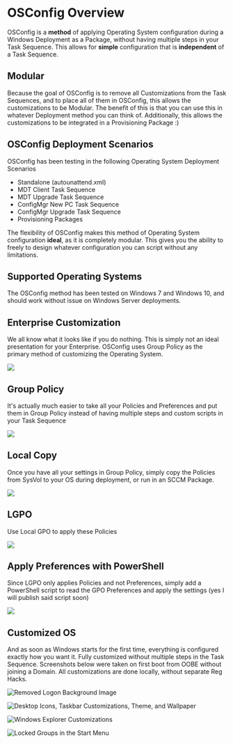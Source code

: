 # OSConfig Overview

OSConfig is a **method** of applying Operating System configuration during a Windows Deployment as a Package, without having multiple steps in your Task Sequence. This allows for **simple** configuration that is **independent** of a Task Sequence.

## Modular 

Because the goal of OSConfig is to remove all Customizations from the Task Sequences, and to place all of them in OSConfig, this allows the customizations to be Modular.  The benefit of this is that you can use this in whatever Deployment method you can think of.  Additionally, this allows the customizations to be integrated in a Provisioning Package :\)

## OSConfig Deployment Scenarios

OSConfig has been testing in the following Operating System Deployment Scenarios

* Standalone \(autounattend.xml\)
* MDT Client Task Sequence
* MDT Upgrade Task Sequence
* ConfigMgr New PC Task Sequence
* ConfigMgr Upgrade Task Sequence
* Provisioning Packages

The flexibility of OSConfig makes this method of Operating System configuration **ideal**, as it is completely modular. This gives you the ability to freely to design whatever configuration you can script without any limitations.

## Supported Operating Systems

The OSConfig method has been tested on Windows 7 and Windows 10, and should work without issue on Windows Server deployments.

## Enterprise Customization

We all know what it looks like if you do nothing. This is simply not an ideal presentation for your Enterprise.  OSConfig uses Group Policy as the primary method of customizing the Operating System.

![](../.gitbook/assets/2018-08-14_13-44-42.png)

## Group Policy

It's actually much easier to take all your Policies and Preferences and put them in Group Policy instead of having multiple steps and custom scripts in your Task Sequence

![](../.gitbook/assets/2018-08-16_15-05-07.png)

## Local Copy

Once you have all your settings in Group Policy, simply copy the Policies from SysVol to your OS during deployment, or run in an SCCM Package.

![](../.gitbook/assets/2018-08-16_14-54-05.png)

## LGPO

Use Local GPO to apply these Policies

![](../.gitbook/assets/2018-08-16_15-11-54.png)

## Apply Preferences with PowerShell

Since LGPO only applies Policies and not Preferences, simply add a PowerShell script to read the GPO Preferences and apply the settings \(yes I will publish said script soon\)

![](../.gitbook/assets/2018-08-16_15-15-18.png)

## Customized OS

And as soon as Windows starts for the first time, everything is configured exactly how you want it. Fully customized without multiple steps in the Task Sequence. Screenshots below were taken on first boot from OOBE without joining a Domain. All customizations are done locally, without separate Reg Hacks.

![Removed Logon Background Image](../.gitbook/assets/2018-08-16_15-17-48.png)

![Desktop Icons, Taskbar Customizations, Theme, and Wallpaper](../.gitbook/assets/2018-08-16_15-19-06.png)

![Windows Explorer Customizations](../.gitbook/assets/2018-08-16_15-19-15.png)

![Locked Groups in the Start Menu](../.gitbook/assets/2018-08-16_15-22-12.png)

